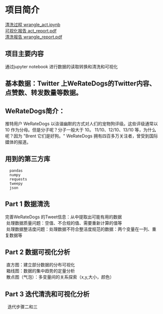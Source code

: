 # 项目简介
[清洗过程 wrangle_act.ipynb](https://github.com/VeeDou/project_WeRateDogs/blob/master/wrangle_act.ipynb)  
[可视化报告 act_report.pdf](https://github.com/VeeDou/project_WeRateDogs/blob/master/act._report.pdf)  
[清洗报告 wrangle_report.pdf](https://github.com/VeeDou/project_WeRateDogs/blob/master/wrangle_report.pdf)  
## 项目主要内容  
  通过jupyter notebook 进行数据的读取转换和清洗和可视化  
## 基本数据：Twitter 上WeRateDogs的Twitter内容、点赞数、转发数量等数据。  
## WeRateDogs简介：  
推特用户 WeRateDogs 以诙谐幽默的方式对人们的宠物狗评级。这些评级通常以 10 作为分母。但是分子呢？分子一般大于 10。 11/10、12/10、13/10 等，为什么呢？因为 "Brent 它们是好狗。" WeRateDogs 拥有四百多万关注者，曾受到国际媒体的报道。  
## 用到的第三方库  
      pandas  
      numpy  
      requests  
      tweepy  
      json   
## Part 1 数据清洗
  完善WeRateDogs 的Tweet信息：从中提取出可能有用的数据  
  处理数据质量问题：空值、不合规的值、需要重新计算的值等  
  处理数据整洁度问题：处理数据不符合整洁度规范的数据：两个变量在一列、重复数据等  

## Part 2 数据可视化分析
  直方图：建立部分数据的分布可视化  
  箱线图：数据的集中趋势的定量分析  
  散点图（气泡）：多变量间的关系探索（x,y,大小，颜色）  

## Part 3 迭代清洗和可视化分析
   迭代步骤二和三
        






